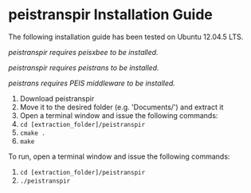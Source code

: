 ﻿# peistranspir Installation Guide
The following installation guide has been tested on Ubuntu 12.04.5 LTS.

*peistranspir requires peisxbee to be installed.*

*peistranspir requires peistrans to be installed.*

*peistrans requires PEIS middleware to be installed.*

1. Download peistranspir
2. Move it to the desired folder (e.g. 'Documents/') and extract it
3. Open a terminal window and issue the following commands:
5. `cd [extraction_folder]/peistranspir`
6. `cmake .`
7. `make`

To run, open a terminal window and issue the following commands:

1. `cd [extraction_folder]/peistranspir`
2. `./peistranspir`
